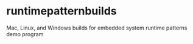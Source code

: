 # runtimepatternbuilds
Mac, Linux, and Windows builds for embedded system runtime patterns demo program
